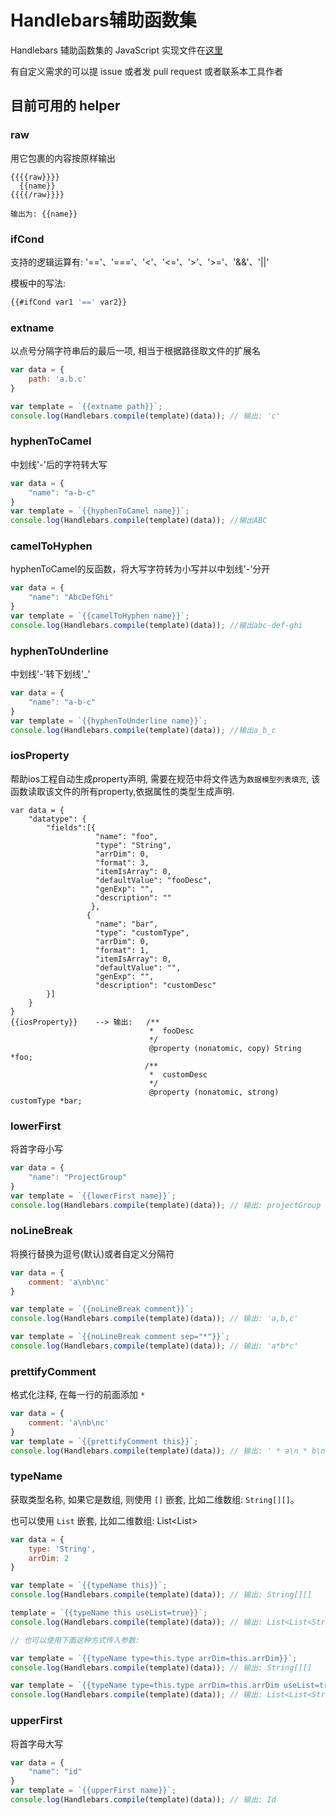 # Handlebars辅助函数集

Handlebars 辅助函数集的 JavaScript 实现文件在[这里](../lib/nei/handlebars.util.js)

有自定义需求的可以提 issue 或者发 pull request 或者联系本工具作者

## 目前可用的 helper

### raw
用它包裹的内容按原样输出

```text
{{{{raw}}}}
  {{name}}
{{{{/raw}}}}

输出为: {{name}}
```

### ifCond
支持的逻辑运算有: '=='、'==='、'<'、'<='、'>'、'>='、'&&'、'||'

模板中的写法:

```js
{{#ifCond var1 '==' var2}}
```

### extname
以点号分隔字符串后的最后一项, 相当于根据路径取文件的扩展名

```js
var data = {
    path: 'a.b.c'
}

var template = `{{extname path}}`;
console.log(Handlebars.compile(template)(data)); // 输出: 'c'

```

### hyphenToCamel
中划线'-'后的字符转大写
```js
var data = {
    "name": "a-b-c"
}
var template = `{{hyphenToCamel name}}`;
console.log(Handlebars.compile(template)(data)); //输出ABC
```

### camelToHyphen
hyphenToCamel的反函数，将大写字符转为小写并以中划线'-'分开
```js
var data = {
    "name": "AbcDefGhi"
}
var template = `{{camelToHyphen name}}`;
console.log(Handlebars.compile(template)(data)); //输出abc-def-ghi
```

### hyphenToUnderline
中划线'-'转下划线'_'
```js
var data = {
    "name": "a-b-c"
}
var template = `{{hyphenToUnderline name}}`;
console.log(Handlebars.compile(template)(data)); //输出a_b_c
```

### iosProperty

帮助ios工程自动生成property声明, 需要在规范中将文件选为`数据模型列表填充`, 该函数读取该文件的所有property,依据属性的类型生成声明.

```
var data = {
    "datatype": {
        "fields":[{
                   "name": "foo",
                   "type": "String",
                   "arrDim": 0,
                   "format": 3,
                   "itemIsArray": 0,
                   "defaultValue": "fooDesc",
                   "genExp": "",
                   "description": ""
                  },
                 {
                   "name": "bar",
                   "type": "customType",
                   "arrDim": 0,
                   "format": 1,
                   "itemIsArray": 0,
                   "defaultValue": "",
                   "genExp": "",
                   "description": "customDesc"
        }] 
    }
}
{{iosProperty}}    --> 输出:   /**
                               *  fooDesc
                               */
                               @property (nonatomic, copy) String *foo;
                              /**
                               *  customDesc
                               */
                               @property (nonatomic, strong) customType *bar;
```

### lowerFirst
将首字母小写

```js
var data = {
    "name": "ProjectGroup"
}
var template = `{{lowerFirst name}}`;
console.log(Handlebars.compile(template)(data)); // 输出: projectGroup
```

### noLineBreak
将换行替换为逗号(默认)或者自定义分隔符

```js
var data = {
    comment: 'a\nb\nc'
}

var template = `{{noLineBreak comment}}`;
console.log(Handlebars.compile(template)(data)); // 输出: 'a,b,c'

var template = `{{noLineBreak comment sep="*"}}`;
console.log(Handlebars.compile(template)(data)); // 输出: 'a*b*c'

```

### prettifyComment
格式化注释, 在每一行的前面添加 ` * `

```js
var data = {
    comment: 'a\nb\nc'
}
var template = `{{prettifyComment this}}`;
console.log(Handlebars.compile(template)(data)); // 输出: ' * a\n * b\n * c'
```

### typeName
获取类型名称, 如果它是数组, 则使用 `[]` 嵌套, 比如二维数组: `String[][]`。

也可以使用 `List` 嵌套, 比如二维数组: List<List<String>>

```js
var data = {
    type: 'String',
    arrDim: 2
}

var template = `{{typeName this}}`;
console.log(Handlebars.compile(template)(data)); // 输出: String[][]

template = `{{typeName this useList=true}}`;
console.log(Handlebars.compile(template)(data)); // 输出: List<List<String>>

// 也可以使用下面这种方式传入参数:

var template = `{{typeName type=this.type arrDim=this.arrDim}}`;
console.log(Handlebars.compile(template)(data)); // 输出: String[][]

var template = `{{typeName type=this.type arrDim=this.arrDim useList=true}}`;
console.log(Handlebars.compile(template)(data)); // 输出: List<List<String>>

```

### upperFirst
将首字母大写

```js
var data = {
    "name": "id"
}
var template = `{{upperFirst name}}`;
console.log(Handlebars.compile(template)(data)); // 输出: Id
```